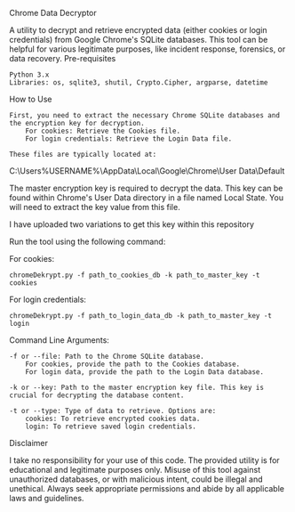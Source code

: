 Chrome Data Decryptor

A utility to decrypt and retrieve encrypted data (either cookies or login credentials) from Google Chrome's SQLite databases. This tool can be helpful for various legitimate purposes, like incident response, forensics, or data recovery.
Pre-requisites

    Python 3.x
    Libraries: os, sqlite3, shutil, Crypto.Cipher, argparse, datetime

How to Use

    First, you need to extract the necessary Chrome SQLite databases and the encryption key for decryption.
        For cookies: Retrieve the Cookies file.
        For login credentials: Retrieve the Login Data file.

    These files are typically located at:

C:\Users\%USERNAME%\AppData\Local\Google\Chrome\User Data\Default

The master encryption key is required to decrypt the data. This key can be found within Chrome's User Data directory in a file named Local State. You will need to extract the key value from this file.

I have uploaded two variations to get this key within this repository

Run the tool using the following command:

For cookies:

    chromeDekrypt.py -f path_to_cookies_db -k path_to_master_key -t cookies

For login credentials:

    chromeDekrypt.py -f path_to_login_data_db -k path_to_master_key -t login

Command Line Arguments:

    -f or --file: Path to the Chrome SQLite database.
        For cookies, provide the path to the Cookies database.
        For login data, provide the path to the Login Data database.

    -k or --key: Path to the master encryption key file. This key is crucial for decrypting the database content.

    -t or --type: Type of data to retrieve. Options are:
        cookies: To retrieve encrypted cookies data.
        login: To retrieve saved login credentials.

Disclaimer

I take no responsibility for your use of this code. The provided utility is for educational and legitimate purposes only. Misuse of this tool against unauthorized databases, or with malicious intent, could be illegal and unethical. Always seek appropriate permissions and abide by all applicable laws and guidelines.
